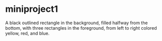 # miniproject1
A black outlined rectangle in the background, filled halfway from the bottom, with three rectangles in the foreground, from left to right colored yellow, red, and blue. 
